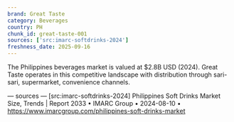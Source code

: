 ```yaml
---
brand: Great Taste
category: Beverages
country: PH
chunk_id: great-taste-001
sources: ['src:imarc-softdrinks-2024']
freshness_date: 2025-09-16
---
```


The Philippines beverages market is valued at $2.8B USD (2024). Great Taste operates in this competitive landscape with distribution through sari-sari, supermarket, convenience channels.

— sources —
[src:imarc-softdrinks-2024] Philippines Soft Drinks Market Size, Trends | Report 2033 • IMARC Group • 2024-08-10 • https://www.imarcgroup.com/philippines-soft-drinks-market
